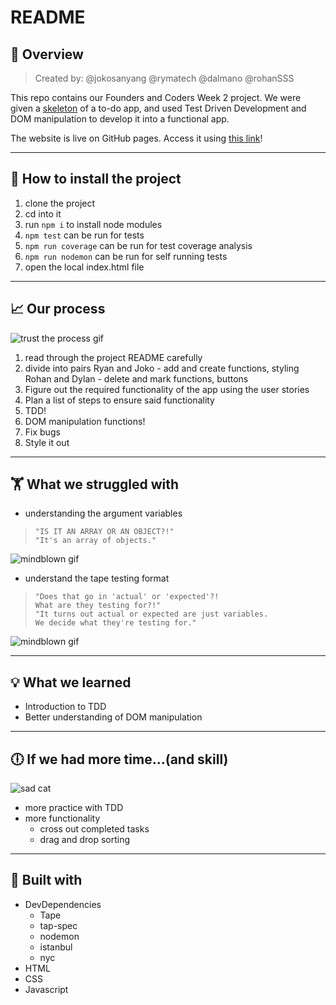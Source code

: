 
# README 
## :honeybee: Overview  
> Created by: @jokosanyang @rymatech @dalmano @rohanSSS

This repo contains our Founders and Coders Week 2 project. We were given a [skeleton](https://github.com/foundersandcoders/master-reference/tree/master/coursebook/week-2/project) of a to-do app, and used Test Driven Development and DOM manipulation to develop it into a functional app.

The website is live on GitHub pages. Access it using [this link](https://fac-sixteen.github.io/week2-project-RRJD/)!

---

## :floppy_disk: How to install the project 

1. clone the project
2. cd into it
3. run `npm i` to install node modules
4. `npm test` can be run for tests
5. `npm run coverage` can be run for test coverage analysis
6. `npm run nodemon` can be run for self running tests
8. open the local index.html file

---

## :chart_with_upwards_trend: Our process  
![trust the process gif](https://media.giphy.com/media/xULW8NXWojLH6L0TUA/giphy.gif)

1. read through the project README carefully
2. divide into pairs
    Ryan and Joko - add and create functions, styling 
    Rohan and Dylan - delete and mark functions, buttons
3. Figure out the required functionality of the app using the user stories  
4. Plan a list of steps to ensure said functionality
5. TDD!
6. DOM manipulation functions!
7. Fix  bugs
8. Style it out

---

## 🏋️‍ What we struggled with  
* understanding the argument variables 
>     "IS IT AN ARRAY OR AN OBJECT?!" 
>     "It's an array of objects."
![mindblown gif](https://media.giphy.com/media/xThta9RB4hjgoUaaxG/giphy.gif)    
* understand the tape testing format
>     "Does that go in 'actual' or 'expected'?! 
>     What are they testing for?!"
>     "It turns out actual or expected are just variables. 
>     We decide what they're testing for."
>
![mindblown gif](https://media.giphy.com/media/xThta9RB4hjgoUaaxG/giphy.gif)   


---

## :bulb: What we learned 
* Introduction to TDD 
* Better understanding of DOM manipulation

---

## :clock6: If we had more time...(and skill) 

![sad cat](https://i.imgur.com/mgnVntX.jpg)

* more practice with TDD
* more functionality
    * cross out completed tasks
    * drag and drop sorting

---

## :wrench: Built with 

* DevDependencies 
    * Tape
    * tap-spec
    * nodemon
    * istanbul
    * nyc
* HTML
* CSS
* Javascript

